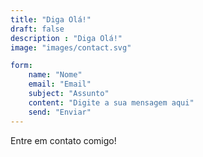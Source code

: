 ```yaml
---
title: "Diga Olá!"
draft: false
description : "Diga Olá!"
image: "images/contact.svg"

form:
    name: "Nome"
    email: "Email"
    subject: "Assunto"
    content: "Digite a sua mensagem aqui"
    send: "Enviar"
---
```


Entre em contato comigo!
